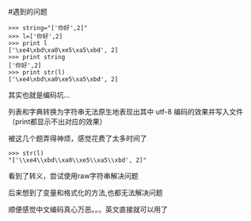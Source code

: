 #遇到的问题
	
	
	>>> string="['你好',2]"
	>>> l=['你好',2]
	>>> print l
	['\xe4\xbd\xa0\xe5\xa5\xbd', 2]
	>>> print string
	['你好',2]
	>>> print str(l)
	['\xe4\xbd\xa0\xe5\xa5\xbd', 2]
	
其实也就是编码坑…

列表和字典转换为字符串无法原生地表现出其中 utf-8 编码的效果并写入文件（print都显示不出对应的效果）

被这几个题弄得神烦，感觉花费了太多时间了

	>>> str(l)
	"['\\xe4\\xbd\\xa0\\xe5\\xa5\\xbd', 2]"

看到了转义，尝试使用raw字符串解决问题

后来想到了变量和格式化的方法,也都无法解决问题

顺便感觉中文编码真心万恶。。。英文直接就可以用了